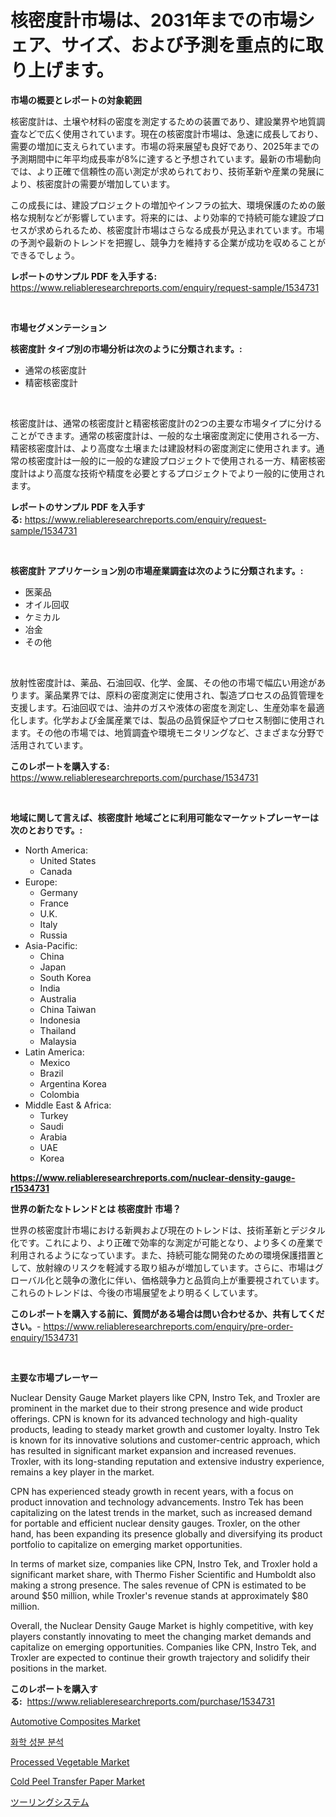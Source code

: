 <p><h1>核密度計市場は、2031年までの市場シェア、サイズ、および予測を重点的に取り上げます。</h1></p><p><strong>市場の概要とレポートの対象範囲</strong></p>
<p><p>核密度計は、土壌や材料の密度を測定するための装置であり、建設業界や地質調査などで広く使用されています。現在の核密度計市場は、急速に成長しており、需要の増加に支えられています。市場の将来展望も良好であり、2025年までの予測期間中に年平均成長率が8%に達すると予想されています。最新の市場動向では、より正確で信頼性の高い測定が求められており、技術革新や産業の発展により、核密度計の需要が増加しています。</p><p>この成長には、建設プロジェクトの増加やインフラの拡大、環境保護のための厳格な規制などが影響しています。将来的には、より効率的で持続可能な建設プロセスが求められるため、核密度計市場はさらなる成長が見込まれています。市場の予測や最新のトレンドを把握し、競争力を維持する企業が成功を収めることができるでしょう。</p></p>
<p><strong>レポートのサンプル PDF を入手する:</strong> <a href="https://www.reliableresearchreports.com/enquiry/request-sample/1534731">https://www.reliableresearchreports.com/enquiry/request-sample/1534731</a></p>
<p>&nbsp;</p>
<p><strong>市場セグメンテーション</strong></p>
<p><strong>核密度計 タイプ別の市場分析は次のように分類されます。:</strong></p>
<p><ul><li>通常の核密度計</li><li>精密核密度計</li></ul></p>
<p>&nbsp;</p>
<p><p>核密度計は、通常の核密度計と精密核密度計の2つの主要な市場タイプに分けることができます。通常の核密度計は、一般的な土壌密度測定に使用される一方、精密核密度計は、より高度な土壌または建設材料の密度測定に使用されます。通常の核密度計は一般的に一般的な建設プロジェクトで使用される一方、精密核密度計はより高度な技術や精度を必要とするプロジェクトでより一般的に使用されます。</p></p>
<p><strong>レポートのサンプル PDF を入手する:</strong>&nbsp;<a href="https://www.reliableresearchreports.com/enquiry/request-sample/1534731">https://www.reliableresearchreports.com/enquiry/request-sample/1534731</a></p>
<p>&nbsp;</p>
<p><strong> 核密度計 アプリケーション別の市場産業調査は次のように分類されます。:</strong></p>
<p><ul><li>医薬品</li><li>オイル回収</li><li>ケミカル</li><li>冶金</li><li>その他</li></ul></p>
<p>&nbsp;</p>
<p><p>放射性密度計は、薬品、石油回収、化学、金属、その他の市場で幅広い用途があります。薬品業界では、原料の密度測定に使用され、製造プロセスの品質管理を支援します。石油回収では、油井のガスや液体の密度を測定し、生産効率を最適化します。化学および金属産業では、製品の品質保証やプロセス制御に使用されます。その他の市場では、地質調査や環境モニタリングなど、さまざまな分野で活用されています。</p></p>
<p><strong>このレポートを購入する:</strong>&nbsp; <a href="https://www.reliableresearchreports.com/purchase/1534731">https://www.reliableresearchreports.com/purchase/1534731</a></p>
<p>&nbsp;</p>
<p><strong>地域に関して言えば、核密度計 地域ごとに利用可能なマーケットプレーヤーは次のとおりです。:</strong></p>
<p><ul>
    <li>
        North America:
        <ul>
            <li>United States</li>
            <li>Canada</li>
        </ul>
    </li>
    <li>
        Europe:
        <ul>
            <li>Germany</li>
            <li>France</li>
            <li>U.K.</li>
            <li>Italy</li>
            <li>Russia</li>
        </ul>
    </li>
    <li>
        Asia-Pacific:
        <ul>
            <li>China</li>
            <li>Japan</li>
            <li>South Korea</li>
            <li>India</li>
            <li>Australia</li>
            <li>China Taiwan</li>
            <li>Indonesia</li>
            <li>Thailand</li>
            <li>Malaysia</li>
        </ul>
    </li>
    <li>
        Latin America:
        <ul>
            <li>Mexico</li>
            <li>Brazil</li>
            <li>Argentina Korea</li>
            <li>Colombia</li>
        </ul>
    </li>
    <li>
        Middle East & Africa:
        <ul>
            <li>Turkey</li>
            <li>Saudi</li>
            <li>Arabia</li>
            <li>UAE</li>
            <li>Korea</li>
        </ul>
    </li>
    </ul></p>
<p><strong><a href="https://www.reliableresearchreports.com/nuclear-density-gauge-r1534731">https://www.reliableresearchreports.com/nuclear-density-gauge-r1534731</a></strong>&nbsp;</p>
<p><strong>世界の新たなトレンドとは 核密度計 市場？</strong></p>
<p><p>世界の核密度計市場における新興および現在のトレンドは、技術革新とデジタル化です。これにより、より正確で効率的な測定が可能となり、より多くの産業で利用されるようになっています。また、持続可能な開発のための環境保護措置として、放射線のリスクを軽減する取り組みが増加しています。さらに、市場はグローバル化と競争の激化に伴い、価格競争力と品質向上が重要視されています。これらのトレンドは、今後の市場展望をより明るくしています。</p></p>
<p><strong>このレポートを購入する前に、質問がある場合は問い合わせるか、共有してください。</strong>- <a href="https://www.reliableresearchreports.com/enquiry/pre-order-enquiry/1534731">https://www.reliableresearchreports.com/enquiry/pre-order-enquiry/1534731</a></p>
<p>&nbsp;</p>
<p><strong>主要な市場プレーヤー</strong></p>
<p><p>Nuclear Density Gauge Market players like CPN, Instro Tek, and Troxler are prominent in the market due to their strong presence and wide product offerings. CPN is known for its advanced technology and high-quality products, leading to steady market growth and customer loyalty. Instro Tek is known for its innovative solutions and customer-centric approach, which has resulted in significant market expansion and increased revenues. Troxler, with its long-standing reputation and extensive industry experience, remains a key player in the market.</p><p>CPN has experienced steady growth in recent years, with a focus on product innovation and technology advancements. Instro Tek has been capitalizing on the latest trends in the market, such as increased demand for portable and efficient nuclear density gauges. Troxler, on the other hand, has been expanding its presence globally and diversifying its product portfolio to capitalize on emerging market opportunities.</p><p>In terms of market size, companies like CPN, Instro Tek, and Troxler hold a significant market share, with Thermo Fisher Scientific and Humboldt also making a strong presence. The sales revenue of CPN is estimated to be around $50 million, while Troxler's revenue stands at approximately $80 million.</p><p>Overall, the Nuclear Density Gauge Market is highly competitive, with key players constantly innovating to meet the changing market demands and capitalize on emerging opportunities. Companies like CPN, Instro Tek, and Troxler are expected to continue their growth trajectory and solidify their positions in the market.</p></p>
<p><strong>このレポートを購入する:</strong>&nbsp;&nbsp;<a href="https://www.reliableresearchreports.com/purchase/1534731">https://www.reliableresearchreports.com/purchase/1534731</a></p>
<p><p><a href="https://issuu.com/reportprime-2/docs/automotive-composites-market-size-2030.pptx">Automotive Composites Market</a></p><p><a href="https://medium.com/@cheddar67856/%ED%99%94%ED%95%99-%EC%A1%B0%EC%84%B1-%EB%B6%84%EC%84%9D-%EC%8B%9C%EC%9E%A5%EC%9D%98-%EC%A7%80%ED%91%9C-%ED%95%B4%EB%8F%85-%EC%8B%9C%EC%9E%A5-%EC%A0%90%EC%9C%A0%EC%9C%A8-%ED%8A%B8%EB%A0%8C%EB%93%9C-%EB%B0%8F-%EC%84%B1%EC%9E%A5-%ED%8C%A8%ED%84%B4-d2547487542d">화학 성분 분석</a></p><p><a href="https://github.com/kufem1/Market-Research-Report-List-2/blob/main/processed-vegetable-market.md">Processed Vegetable Market</a></p><p><a href="https://natural-crush-b99.notion.site/Cold-Peel-Transfer-Paper-Market-Analysis-Examines-its-Scope-on-Growth-Opportunities-and-Forecasted--73681a3a88fc4ceea8f5c8bd8ccf59e2">Cold Peel Transfer Paper Market</a></p><p><a href="https://medium.com/@briaabshire64/%E3%83%84%E3%83%BC%E3%83%AA%E3%83%B3%E3%82%B0%E3%82%B7%E3%82%B9%E3%83%86%E3%83%A0%E5%B8%82%E5%A0%B4%E3%81%AF-%E5%B8%82%E5%A0%B4%E3%82%B7%E3%82%A7%E3%82%A2-%E5%B8%82%E5%A0%B4%E3%83%88%E3%83%AC%E3%83%B3%E3%83%89-%E5%B8%82%E5%A0%B4%E6%88%90%E9%95%B7%E3%81%AB%E9%96%A2%E3%81%99%E3%82%8B%E6%83%85%E5%A0%B1%E3%82%92%E6%8F%90%E4%BE%9B%E3%81%97%E3%81%BE%E3%81%99-278bf6a0ec88">ツーリングシステム</a></p></p>
